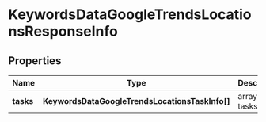 # KeywordsDataGoogleTrendsLocationsResponseInfo

## Properties

| Name | Type | Description | Notes |
|------------ | ------------- | ------------- | -------------|
**tasks** | **KeywordsDataGoogleTrendsLocationsTaskInfo[]** | array of tasks |[optional]|
